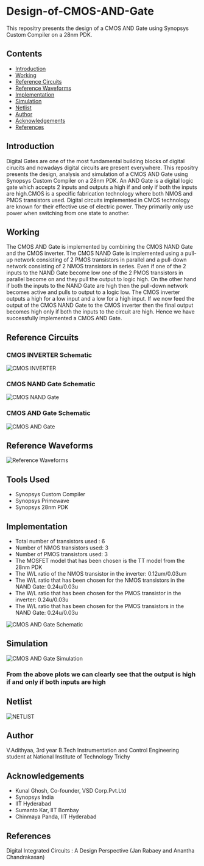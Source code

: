 # Design-of-CMOS-AND-Gate
This repositry presents the design of a CMOS AND Gate using Synopsys Custom Compiler on a 28nm PDK.

## Contents

* [Introduction](#Introduction)
* [Working](#Working)
* [Reference Circuits](#Reference-Circuits)
* [Reference Waveforms](#Reference-Waveforms)
* [Implementation](#Implementation)
* [Simulation](#Simulation) 
* [Netlist](#Netlist)
* [Author](#Author)
* [Acknowledgements](#Acknowledgements)
* [References](#References)

## Introduction
Digital Gates are one of the most fundamental building blocks of digital cirucits and nowadays digital circuits are present everywhere. This repositry presents the design, analysis and simulation of a CMOS AND Gate using Synopsys Custom Compiler on a 28nm PDK. An AND Gate is a digital logic gate which accepts 2 inputs and outputs a high if and only if both the inputs are high.CMOS is a specific fabrication technology where both NMOS and PMOS transistors used. Digital circuits implemented in CMOS technology are known for their effective use of electric power. They primarily only use power when switching from one state to another. 

## Working
The CMOS AND Gate is implemented by combining the CMOS NAND Gate and the CMOS inverter. The CMOS NAND Gate is implemented using a pull-up network consisting of 2 PMOS transistors in parallel and a pull-down network consisting of 2 NMOS transistors in series. Even if one of the 2 inputs to the NAND Gate become low one of the 2 PMOS transistors in parallel become on and they pull the output to logic high. On the other hand if both the inputs to the NAND Gate are high then the pull-down network becomes active and pulls to output to a logic low. The CMOS inverter outputs a high for a low input and a low for a high input. If we now feed the output of the CMOS NAND Gate to the CMOS inverter then the final output becomes high only if both the inputs to the circuit are high. Hence we have successfully implemented a CMOS AND Gate.

## Reference Circuits
### CMOS INVERTER Schematic
![CMOS INVERTER](/CMOS_Inverter.png)
### CMOS NAND Gate Schematic
![CMOS NAND Gate](/CMOS_NAND_Gate.png)
### CMOS AND Gate Schematic
![CMOS AND Gate](/AND_Gate.png)

## Reference Waveforms
![Reference Waveforms](/Reference_Waveforms.jpg)

## Tools Used
- Synopsys Custom Compiler
- Synopsys Primewave
- Synopsys 28nm PDK

## Implementation
- Total number of transistors used : 6
- Number of NMOS transistors used: 3
- Number of PMOS transistors used: 3
- The MOSFET model that has been chosen is the TT model from the 28nm PDK 
- The W/L ratio of the NMOS transistor in the inverter: 0.12um/0.03um
- The W/L ratio that has been chosen for the NMOS transistors in the NAND Gate: 0.24u/0.03u
- The W/L ratio that has been chosen for the PMOS transistor in the inverter: 0.24u/0.03u
- The W/L ratio that has been chosen for the PMOS transistors in the NAND Gate: 0.24u/0.03u

![CMOS AND Gate Schematic](/CMOS_AND_Gate_Schematic.jpg)

## Simulation
![CMOS AND Gate Simulation](/CMOS_AND_Gate_simulation.jpg)

### **From the above plots we can clearly see that the output is high if and only if both inputs are high**

## Netlist
![NETLIST](/Netlist.png)

## Author
V.Adithyaa, 3rd year B.Tech Instrumentation and Control Engineering student at National Institute of Technology Trichy

## Acknowledgements
* Kunal Ghosh, Co-founder, VSD Corp.Pvt.Ltd
* Synopsys India
* IIT Hyderabad
* Sumanto Kar, IIT Bombay
* Chinmaya Panda, IIT Hyderabad

## References
Digital Integrated Circuits : A Design Perspective (Jan Rabaey and Anantha Chandrakasan)








